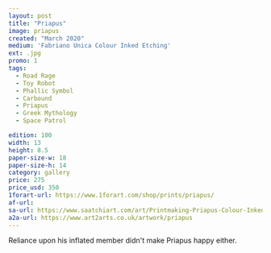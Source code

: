 ```yaml
---
layout: post
title: "Priapus"
image: priapus
created: "March 2020"
medium: 'Fabriano Unica Colour Inked Etching'
ext: .jpg
promo: 1
tags:
  - Road Rage
  - Toy Robot
  - Phallic Symbol
  - Carbound
  - Priapus
  - Greek Mythology
  - Space Patrol

edition: 100
width: 13
height: 8.5
paper-size-w: 18
paper-size-h: 14
category: gallery
price: 275
price_usd: 350
1forart-url: https://www.1forart.com/shop/prints/priapus/
af-url: 
sa-url: https://www.saatchiart.com/art/Printmaking-Priapus-Colour-Inked-Etching-Limited-Edition-of-100/19454/7880676/view
a2a-url: https://www.art2arts.co.uk/artwork/priapus
---
```


Reliance upon his inflated member didn't make Priapus happy either.
